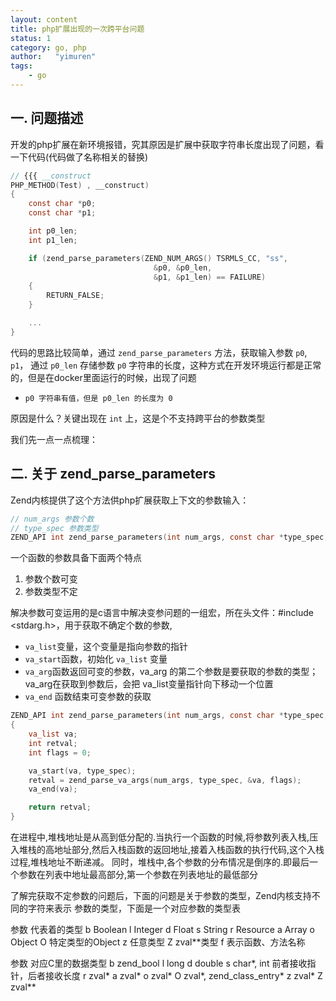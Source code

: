 ```yaml
---
layout: content
title: php扩展出现的一次跨平台问题
status: 1
category: go, php
author:   "yimuren"
tags:
    - go
---
```


## 一. 问题描述

开发的php扩展在新环境报错，究其原因是扩展中获取字符串长度出现了问题，看一下代码(代码做了名称相关的替换)

```c
// {{{ __construct 
PHP_METHOD(Test) , __construct)
{
    const char *p0;
   	const char *p1;

	int p0_len;
	int p1_len;

	if (zend_parse_parameters(ZEND_NUM_ARGS() TSRMLS_CC, "ss", 
								&p0, &p0_len, 
								&p1, &p1_len) == FAILURE)
	{
		RETURN_FALSE;
	}

    ...
}
```

代码的思路比较简单，通过 `zend_parse_parameters` 方法，获取输入参数 `p0`, `p1`， 通过 `p0_len` 存储参数 `p0` 字符串的长度，这种方式在开发环境运行都是正常的，但是在docker里面运行的时候，出现了问题

- `p0 字符串有值，但是 p0_len 的长度为 0`

原因是什么？关键出现在 `int` 上，这是个不支持跨平台的参数类型

我们先一点一点梳理：

## 二. 关于 zend_parse_parameters

Zend内核提供了这个方法供php扩展获取上下文的参数输入：

```c
// num_args 参数个数
// type_spec 参数类型
ZEND_API int zend_parse_parameters(int num_args, const char *type_spec, ...)
```

一个函数的参数具备下面两个特点

1. 参数个数可变
2. 参数类型不定

解决参数可变运用的是c语言中解决变参问题的一组宏，所在头文件：#include <stdarg.h>，用于获取不确定个数的参数,

- `va_list`变量，这个变量是指向参数的指针
- `va_start`函数，初始化 `va_list` 变量
- `va_arg`函数返回可变的参数，va_arg 的第二个参数是要获取的参数的类型；va_arg在获取到参数后，会把 va_list变量指针向下移动一个位置
- `va_end` 函数结束可变参数的获取

```c
ZEND_API int zend_parse_parameters(int num_args, const char *type_spec, ...) /* {{{ */
{
	va_list va;
	int retval;
	int flags = 0;

	va_start(va, type_spec);
	retval = zend_parse_va_args(num_args, type_spec, &va, flags);
	va_end(va);

	return retval;
}
```

在进程中,堆栈地址是从高到低分配的.当执行一个函数的时候,将参数列表入栈,压入堆栈的高地址部分,然后入栈函数的返回地址,接着入栈函数的执行代码,这个入栈过程,堆栈地址不断递减。
同时，堆栈中,各个参数的分布情况是倒序的.即最后一个参数在列表中地址最高部分,第一个参数在列表地址的最低部分

了解完获取不定参数的问题后，下面的问题是关于参数的类型，Zend内核支持不同的字符来表示 参数的类型，下面是一个对应参数的类型表

参数	代表着的类型
b	Boolean
l	Integer
d	Float
s	String
r	Resource
a	Array
o	Object
O	特定类型的Object
z	任意类型
Z	zval**类型
f	表示函数、方法名称


参数	对应C里的数据类型
b	zend_bool
l	long
d	double
s	char*, int 前者接收指针，后者接收长度
r	zval*
a	zval*
o	zval*
O	zval*, zend_class_entry*
z	zval*
Z	zval**